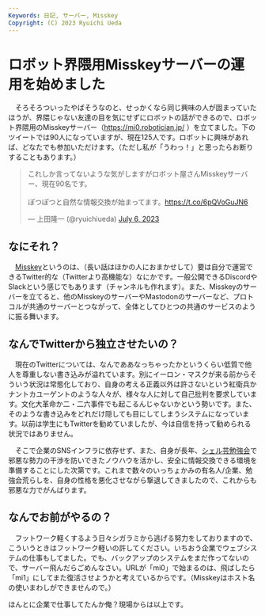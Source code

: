 ```yaml
---
Keywords: 日記, サーバー, Misskey
Copyright: (C) 2023 Ryuichi Ueda
---
```


# ロボット界隈用Misskeyサーバーの運用を始めました

　そろそろついったやばそうなのと、せっかくなら同じ興味の人が固まっていたほうが、界隈じゃない友達の目を気にせずにロボットの話ができるので、ロボット界隈用のMisskeyサーバー（https://mi0.robotician.jp/ ）を立てました。下のツイートでは90人になっていますが、現在125人です。ロボットに興味があれば、どなたでも参加いただけます。（ただし私が「うわっ！」と思ったらお断りすることもあります。）

<blockquote class="twitter-tweet" data-partner="tweetdeck"><p lang="ja" dir="ltr">これしか言ってないような気がしますがロボット屋さんMisskeyサーバー、現在90名です。<br><br>ぽつぽつと自然な情報交換が始まってます。<a href="https://t.co/6pQVoGuJN6">https://t.co/6pQVoGuJN6</a></p>&mdash; 上田隆一 (@ryuichiueda) <a href="https://twitter.com/ryuichiueda/status/1676934670154629120?ref_src=twsrc%5Etfw">July 6, 2023</a></blockquote>
<script async src="https://platform.twitter.com/widgets.js" charset="utf-8"></script>

## なにそれ？

　[Misskey](https://github.com/misskey-dev/misskey)というのは、（長い話はほかの人におまかせして）要は自分で運営できるTwitter的な（Twitterより高機能な）なにかです。一般公開できるDiscordやSlackという感じでもあります（チャンネルも作れます）。また、Misskeyのサーバーを立てると、他のMisskeyのサーバーやMastodonのサーバーなど、プロトコルが共通のサーバーとつながって、全体としてひとつの共通のサービスのように振る舞います。

## なんでTwitterから独立させたいの？

　現在のTwitterについては、なんでああなっちゃったかというくらい低質で他人を尊重しない書き込みが溢れています。別にイーロン・マスクが来る前からそういう状況は常態化しており、自身の考える正義以外は許さないという紅衛兵かナントカユーゲントのような人々が、様々な人に対して自己批判を要求しています。文化大革命か二・二六事件でも起こるんじゃないかという勢いです。また、そのような書き込みをどれだけ隠しても目にしてしまうシステムになっています。以前は学生にもTwitterを勧めていましたが、今は自信を持って勧められる状況ではありません。

　そこで企業のSNSインフラに依存せず、また、自身が長年、[シェル芸勉強会](/?page=01434)で邪悪な勢力の干渉を防いできたノウハウを活かし、安全に情報交換できる環境を準備することにした次第です。これまで数々のいっちょかみの有名人/企業、勉強会荒らしを、自身の性格を悪化させながら撃退してきましたので、これからも邪悪な力でがんばります。

## なんでお前がやるの？

　フットワーク軽くするよう日々シガラミから逃げる努力をしておりますので、こういうときはフットワーク軽いの許してください。いちおう企業でウェブシステムの仕事もしてました。でも、バックアップのシステムをまだ作ってないので、サーバー飛んだらごめんなさい。URLが「mi0」で始まるのは、飛ばしたら「mi1」にしてまた復活させようかと考えているからです。（Misskeyはホスト名の使いまわしができませんので。）


ほんとに企業で仕事してたんか俺？現場からは以上です。
